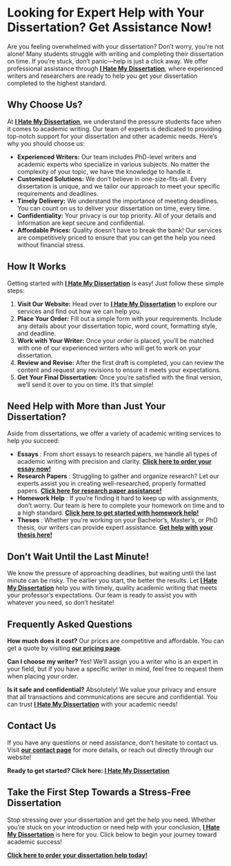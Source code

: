 # Looking for Expert Help with Your Dissertation? Get Assistance Now!

Are you feeling overwhelmed with your dissertation? Don’t worry, you're not alone! Many students struggle with writing and completing their dissertation on time. If you’re stuck, don’t panic—help is just a click away. We offer professional assistance through **[I Hate My Dissertation](https://tinyurl.com/topessay?keyword=i+hate+my+dissertation)**, where experienced writers and researchers are ready to help you get your dissertation completed to the highest standard.

## Why Choose Us?

At **[I Hate My Dissertation](https://tinyurl.com/topessay?keyword=i+hate+my+dissertation)**, we understand the pressure students face when it comes to academic writing. Our team of experts is dedicated to providing top-notch support for your dissertation and other academic needs. Here’s why you should choose us:

- **Experienced Writers:** Our team includes PhD-level writers and academic experts who specialize in various subjects. No matter the complexity of your topic, we have the knowledge to handle it.
- **Customized Solutions:** We don’t believe in one-size-fits-all. Every dissertation is unique, and we tailor our approach to meet your specific requirements and deadlines.
- **Timely Delivery:** We understand the importance of meeting deadlines. You can count on us to deliver your dissertation on time, every time.
- **Confidentiality:** Your privacy is our top priority. All of your details and information are kept secure and confidential.
- **Affordable Prices:** Quality doesn’t have to break the bank! Our services are competitively priced to ensure that you can get the help you need without financial stress.

## How It Works

Getting started with **[I Hate My Dissertation](https://tinyurl.com/topessay?keyword=i+hate+my+dissertation)** is easy! Just follow these simple steps:

1. **Visit Our Website:** Head over to **[I Hate My Dissertation](https://tinyurl.com/topessay?keyword=i+hate+my+dissertation)** to explore our services and find out how we can help you.
2. **Place Your Order:** Fill out a simple form with your requirements. Include any details about your dissertation topic, word count, formatting style, and deadline.
3. **Work with Your Writer:** Once your order is placed, you’ll be matched with one of our experienced writers who will get to work on your dissertation.
4. **Review and Revise:** After the first draft is completed, you can review the content and request any revisions to ensure it meets your expectations.
5. **Get Your Final Dissertation:** Once you’re satisfied with the final version, we’ll send it over to you on time. It’s that simple!

## Need Help with More than Just Your Dissertation?

Aside from dissertations, we offer a variety of academic writing services to help you succeed:

- **Essays** : From short essays to research papers, we handle all types of academic writing with precision and clarity. **[Click here to order your essay now!](https://tinyurl.com/topessay?keyword=i+hate+my+dissertation)**
- **Research Papers** : Struggling to gather and organize research? Let our experts assist you in creating well-researched, properly formatted papers. **[Click here for research paper assistance!](https://tinyurl.com/topessay?keyword=i+hate+my+dissertation)**
- **Homework Help** : If you’re finding it hard to keep up with assignments, don’t worry. Our team is here to complete your homework on time and to a high standard. **[Click here to get started with homework help!](https://tinyurl.com/topessay?keyword=i+hate+my+dissertation)**
- **Theses** : Whether you’re working on your Bachelor’s, Master’s, or PhD thesis, our writers can provide expert assistance. **[Get help with your thesis here!](https://tinyurl.com/topessay?keyword=i+hate+my+dissertation)**

## Don’t Wait Until the Last Minute!

We know the pressure of approaching deadlines, but waiting until the last minute can be risky. The earlier you start, the better the results. Let **[I Hate My Dissertation](https://tinyurl.com/topessay?keyword=i+hate+my+dissertation)** help you with timely, quality academic writing that meets your professor’s expectations. Our team is ready to assist you with whatever you need, so don’t hesitate!

## Frequently Asked Questions

**How much does it cost?** Our prices are competitive and affordable. You can get a quote by visiting **[our pricing page](https://tinyurl.com/topessay?keyword=i+hate+my+dissertation)**.

**Can I choose my writer?** Yes! We’ll assign you a writer who is an expert in your field, but if you have a specific writer in mind, feel free to request them when placing your order.

**Is it safe and confidential?** Absolutely! We value your privacy and ensure that all transactions and communications are secure and confidential. You can trust **[I Hate My Dissertation](https://tinyurl.com/topessay?keyword=i+hate+my+dissertation)** with your academic needs!

## Contact Us

If you have any questions or need assistance, don’t hesitate to contact us. Visit **[our contact page](https://tinyurl.com/topessay?keyword=i+hate+my+dissertation)** for more details, or reach out directly through our website!

**Ready to get started? Click here: [I Hate My Dissertation](https://tinyurl.com/topessay?keyword=i+hate+my+dissertation)**

## Take the First Step Towards a Stress-Free Dissertation

Stop stressing over your dissertation and get the help you need. Whether you’re stuck on your introduction or need help with your conclusion, **[I Hate My Dissertation](https://tinyurl.com/topessay?keyword=i+hate+my+dissertation)** is here for you. Click below to begin your journey toward academic success!

**[Click here to order your dissertation help today!](https://tinyurl.com/topessay?keyword=i+hate+my+dissertation)**
